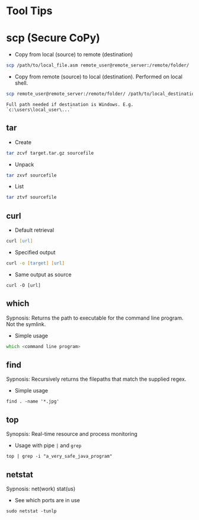 # Tool Tips

# scp (Secure CoPy)

-   Copy from local (source) to remote (destination)

```zsh
scp /path/to/local_file.asm remote_user@remote_server:/remote/folder/
```

-   Copy from remote (source) to local (destination). Performed on local shell.

```zsh
scp remote_user@remote_server:/remote/folder/ /path/to/local_destination
```

```{note}
Full path needed if destination is Windows. E.g. `c:\users\local_user\...`
```

## tar

-   Create

```zsh
tar zcvf target.tar.gz sourcefile
```

-   Unpack

```zsh
tar zxvf sourcefile
```

-   List

```zsh
tar ztvf sourcefile
```

## curl

-   Default retrieval

```zsh
curl [url]
```

-   Specified output

```zsh
curl -o [target] [url]
```

-   Same output as source

```shell
curl -O [url]
```

## which

Sypnosis: Returns the path to executable for the command line program. Not the symlink.

-   Simple usage

```zsh
which <command line program>
```

## find

Sypnosis: Recursively returns the filepaths that match the supplied regex.

-   Simple usage

```shell
find . -name '*.jpg'
```

## top

Synopsis: Real-time resource and process monitoring

-   Usage with pipe `|` and `grep`

```shell
top | grep -i "a_very_safe_java_program"
```

## netstat

Sypnosis: net(work) stat(us)

-   See which ports are in use

```console
sudo netstat -tunlp
```
